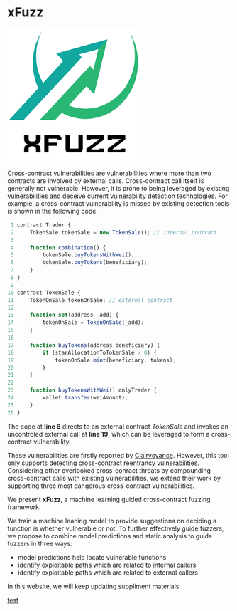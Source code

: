 # xFuzz

<img src="./logo.png"  height="300" width="305">

Cross-contract vulnerabilities are vulnerabilities where more than two contracts are involved by external calls. Cross-contract call itself is generally not vulnerable. However, it is prone to being leveraged by existing vulnerabilities and deceive current vulnerability detection technologies. For example, a cross-contract vulnerability is missed by existing detection tools is shown in the following code.

```javascript
 1 contract Trader {
 2     TokenSale tokenSale = new TokenSale(); // internal contract
 3 
 4     function combination() {
 5         tokenSale.buyTokensWithWei();
 6         tokenSale.buyTokens(beneficiary);
 7     }
 8 }
 9 
10 contract TokenSale {
11     TokenOnSale tokenOnSale; // external contract
12 
13     function set(address _add) {
14         tokenOnSale = TokenOnSale(_add);
15     }
16
17     function buyTokens(address beneficiary) {
18         if (starAllocationToTokenSale > 0) {
19             tokenOnSale.mint(beneficiary, tokens);
20         }
21     }
22
23     function buyTokensWithWei() onlyTrader {
24         wallet.transfer(weiAmount);
25     }
26 }
```

The code at **line 6** directs to an external contract *TokenSale* and invokes an uncontroled external call at **line 19**, which can be leveraged to form a cross-contract vulnerability.

These vulnerabilities are firstly reported by [Clairvoyance](https://ieeexplore.ieee.org/document/9270398). However, this tool only supports detecting cross-contract reentrancy vulnerabilities. Considering other overlooked cross-conract threats by compounding cross-contract calls with existing vulnerabilities, we extend their work by supporting three most dangerous cross-contract vulnerabilities.

We present **xFuzz**, a machine learning guided cross-contract fuzzing framework.

We train a machine leaning model to provide suggestions on deciding a function is whether vulnerable or not. To further effectively guide fuzzers, we propose to combine model predictions and static analysis to guide fuzzers in three ways:

* model predictions help locate vulnerable functions
* identify exploitable paths which are related to internal callers
* identify exploitable paths which are related to external callers

In this website, we will keep updating suppliment materials.

[test](./test.md)